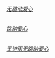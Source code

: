 ###### [无跳动爱心](https://jljx.github.io/Love.html)

###### [跳动爱心](https://jljx.github.io/love.html)

###### [王诗雨无跳动爱心](https://jljx.github.io/hfve.html)
